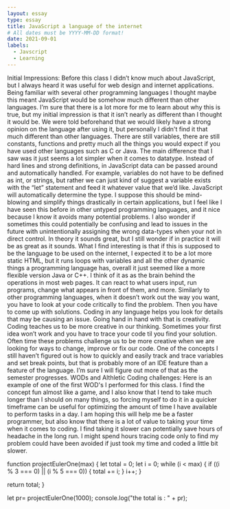 ```yaml
---
layout: essay
type: essay
title: JavaScript a language of the internet
# All dates must be YYYY-MM-DD format!
date: 2021-09-01
labels:
  - Javscript
  - Learning
---
```


Initial Impressions:
	Before this class I didn’t know much about JavaScript, but I always heard it was useful for web design and internet applications.  Being familiar with several other programming languages I thought maybe this meant JavaScript would be somehow much different than other languages.  I’m sure that there is a lot more for me to learn about why this is true, but my initial impression is that it isn’t nearly as different than I thought it would be.  We were told beforehand that we would likely have a strong opinion on the language after using it, but personally I didn't find it that much different than other languages.
	There are still variables, there are still constants, functions and pretty much all the things you would expect if you have used other languages such as C or Java.  The main difference that I saw was it just seems a lot simpler when it comes to datatype. Instead of hard lines and strong definitions, in JavaScript data can be passed around and automatically handled.  For example, variables do not have to be defined as int, or strings, but rather we can just kind of suggest a variable exists with the “let” statement and feed it whatever value that we’d like. JavaScript will automatically determine the type.  I suppose this should be mind-blowing and simplify things drastically in certain applications, but I feel like I have seen this before in other untyped programming languages, and it nice because I know it avoids many potential problems.  I also wonder if sometimes this could potentially be confusing and lead to issues in the future with unintentionally assigning the wrong data-types when your not in direct control.  In theory it sounds great, but I still wonder if in practice it will be as great as it sounds.
	What I find interesting is that if this is supposed to be the language to be used on the internet, I expected it to be a lot more static HTML, but it runs loops with variables and all the other dynamic things a programming language has, overall it just seemed like a more flexible version Java or C++. I think of it as as the brain behind the operations in most web pages. It can react to what users input, run programs, change what appears in front of them, and more. 
	Similarly to other programming languages, when it doesn’t work out the way you want, you have to look at your code critically to find the problem. Then you have to come up with solutions. Coding in any language helps you look for details that may be causing an issue. Going hand in hand with that is creativity. Coding teaches us to be more creative in our thinking. Sometimes your first idea won’t work and you have to trace your code til you find your solution.  Often time these problems challenge us to be more creative when we are looking for ways to change, improve or fix our code.  One of the concepts I still haven’t figured out is how to quickly and easily track and trace variables and set break points, but that is probably more of an IDE feature than a feature of the language.  I’m sure I will figure out more of that as the semester progresses.	
WODs and Althletic Coding challenges:
Here is an example of one of the first WOD's I performed for this class. I find the concept fun almost like a game, and I also know that I tend to take much longer than I should on many things, so forcing myself to do it in a quicker timeframe can be useful for optimizing the amount of time I have available to perform tasks in a day.  I am hoping this will help me be a faster programmer, but also know that there is a lot of value to taking your time when it comes to coding.  I find taking it slower can potentially save hours of headache in the long run.  I might spend hours tracing code only to find my problem could have been avoided if just took my time and coded a little bit slower.

function projectEulerOne(max)
{
	let total = 0;
  let i = 0;
  while (i < max)
  {
  	if ((i % 3 === 0) || (i % 5 === 0))
    {
    	total += i;
    }
    i++;
  }
  
  return total;
}

let pr= projectEulerOne(1000);
console.log("the total is : " + pr);
